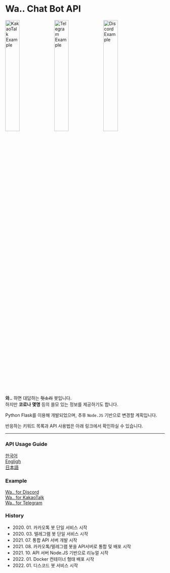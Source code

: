 ﻿# Wa.. Chat Bot API

<img src="README_IMG/Usage_Kakaotalk.png" width="30%" height="30%" alt="KakaoTalk Example"></img>
<img src="README_IMG/Usage_Telegram.png" width="30%" height="30%" alt="Telegram Example"></img>
<img src="README_IMG/Usage_Discord.png" width="30%" height="30%" alt="Discord Example"></img>

**와..** 하면 대답하는 ~~헛소리~~ 봇입니다.<br/>
하지만 **코로나 몇명** 등의 쓸모 있는 정보를 제공하기도 합니다.

Python Flask를 이용해 개발되었으며, 추후 ```Node.JS``` 기반으로 변경할 계획입니다.

반응하는 키워드 목록과 API 사용법은 아래 링크에서 확인하실 수 있습니다.

***

### API Usage Guide

[한국어](Guide_KO.md)<br/>
[Engligh](Guide_EN.md)<br/>
[日本語](Guide_JP.md)

### Example

[Wa.. for Discord](https://github.com/yymin1022/Wa_Bot_Discord)<br/>
[Wa.. for KakaoTalk](https://github.com/yymin1022/Wa_Bot_KakaoTalk)<br/>
[Wa.. for Telegram](https://github.com/yymin1022/Wa_Bot_Telegram)

### History

* 2020\. 01\. 카카오톡 봇 단일 서비스 시작
* 2020\. 03\. 텔레그램 봇 단일 서비스 시작
* 2021\. 07\. 통합 API 서버 개발 시작
* 2021\. 08\. 카카오톡/텔레그램 봇을 API서버로 통합 및 배포 시작
* 2021\. 10\. API 서버 Node.JS 기반으로 리뉴얼 시작
* 2022\. 01\. Docker 컨테이너 형태 배포 시작
* 2022\. 01\. 디스코드 봇 서비스 시작
